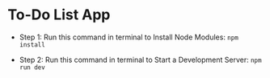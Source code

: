 # To-Do List App

- Step 1: Run this command in terminal to Install Node Modules:
```npm install```

- Step 2: Run this command in terminal to Start a Development Server:
```npm run dev```
